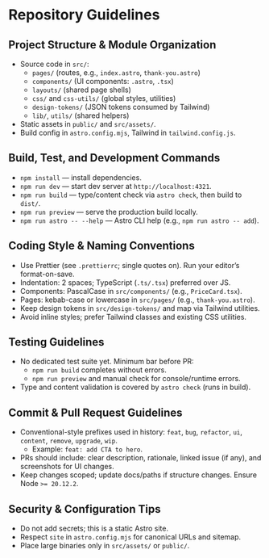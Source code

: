 # Repository Guidelines

## Project Structure & Module Organization

- Source code in `src/`:
  - `pages/` (routes, e.g., `index.astro`, `thank-you.astro`)
  - `components/` (UI components: `.astro`, `.tsx`)
  - `layouts/` (shared page shells)
  - `css/` and `css-utils/` (global styles, utilities)
  - `design-tokens/` (JSON tokens consumed by Tailwind)
  - `lib/`, `utils/` (shared helpers)
- Static assets in `public/` and `src/assets/`.
- Build config in `astro.config.mjs`, Tailwind in `tailwind.config.js`.

## Build, Test, and Development Commands

- `npm install` — install dependencies.
- `npm run dev` — start dev server at `http://localhost:4321`.
- `npm run build` — type/content check via `astro check`, then build to `dist/`.
- `npm run preview` — serve the production build locally.
- `npm run astro -- --help` — Astro CLI help (e.g., `npm run astro -- add`).

## Coding Style & Naming Conventions

- Use Prettier (see `.prettierrc`; single quotes on). Run your editor’s format-on-save.
- Indentation: 2 spaces; TypeScript (`.ts/.tsx`) preferred over JS.
- Components: PascalCase in `src/components/` (e.g., `PriceCard.tsx`).
- Pages: kebab-case or lowercase in `src/pages/` (e.g., `thank-you.astro`).
- Keep design tokens in `src/design-tokens/` and map via Tailwind utilities.
- Avoid inline styles; prefer Tailwind classes and existing CSS utilities.

## Testing Guidelines

- No dedicated test suite yet. Minimum bar before PR:
  - `npm run build` completes without errors.
  - `npm run preview` and manual check for console/runtime errors.
- Type and content validation is covered by `astro check` (runs in build).

## Commit & Pull Request Guidelines

- Conventional-style prefixes used in history: `feat`, `bug`, `refactor`, `ui`, `content`, `remove`, `upgrade`, `wip`.
  - Example: `feat: add CTA to hero`.
- PRs should include: clear description, rationale, linked issue (if any), and screenshots for UI changes.
- Keep changes scoped; update docs/paths if structure changes. Ensure Node `>= 20.12.2`.

## Security & Configuration Tips

- Do not add secrets; this is a static Astro site.
- Respect `site` in `astro.config.mjs` for canonical URLs and sitemap.
- Place large binaries only in `src/assets/` or `public/`.
